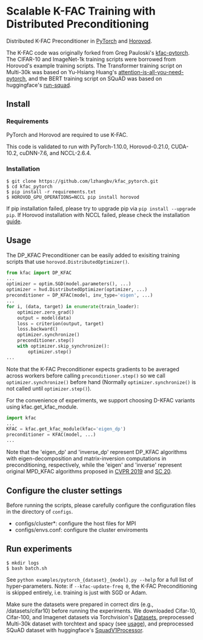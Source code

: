 # Scalable K-FAC Training with Distributed Preconditioning

Distributed K-FAC Preconditioner in [PyTorch](https://github.com/pytorch/pytorch) and [Horovod](https://github.com/horovod/horovod). 

The K-FAC code was originally forked from Greg Pauloski's [kfac-pytorch](https://github.com/gpauloski/kfac_pytorch).
The CIFAR-10 and ImageNet-1k training scripts were borrowed from Horovod's example training scripts. 
The Transformer training script on Multi-30k was based on Yu-Hsiang Huang's [attention-is-all-you-need-pytorch](https://github.com/jadore801120/attention-is-all-you-need-pytorch), and the BERT training script on SQuAD was based on huggingface's [run-squad](https://github.com/huggingface/transformers/blob/main/examples/legacy/question-answering/run_squad.py).  

## Install

### Requirements

PyTorch and Horovod are required to use K-FAC.

This code is validated to run with PyTorch-1.10.0, Horovod-0.21.0, CUDA-10.2, cuDNN-7.6, and NCCL-2.6.4. 

### Installation

```
$ git clone https://github.com/lzhangbv/kfac_pytorch.git
$ cd kfac_pytorch
$ pip install -r requirements.txt
$ HOROVOD_GPU_OPERATIONS=NCCL pip install horovod
```

If pip installation failed, please try to upgrade pip via `pip install --upgrade pip`. If Horovod installation with NCCL failed, please check the installation [guide](https://horovod.readthedocs.io/en/stable/install_include.html). 

## Usage

The DP_KFAC Preconditioner can be easily added to exisiting training scripts that use `horovod.DistributedOptimizer()`.

```Python
from kfac import DP_KFAC
... 
optimizer = optim.SGD(model.parameters(), ...)
optimizer = hvd.DistributedOptimizer(optimizer, ...)
preconditioner = DP_KFAC(model, inv_type='eigen', ...)
... 
for i, (data, target) in enumerate(train_loader):
    optimizer.zero_grad()
    output = model(data)
    loss = criterion(output, target)
    loss.backward()
    optimizer.synchronize()
    preconditioner.step()
    with optimizer.skip_synchronize():
        optimizer.step()
...
```

Note that the K-FAC Preconditioner expects gradients to be averaged across workers before calling `preconditioner.step()` so we call `optimizer.synchronize()` before hand (Normally `optimizer.synchronize()` is not called until `optimizer.step()`). 

For the convenience of experiments, we support choosing D-KFAC variants using kfac.get_kfac_module. 

```Python
import kfac
...
KFAC = kfac.get_kfac_module(kfac='eigen_dp')
preconditioner = KFAC(model, ...)
...
```

Note that the 'eigen_dp' and 'inverse_dp' represent DP_KFAC algorithms with eigen-decomposition and matrix-inversion computations in preconditioning, respectively, while the 'eigen' and 'inverse' represent original MPD_KFAC algorithms proposed in [CVPR 2019](https://arxiv.org/abs/1811.12019) and [SC 20](https://arxiv.org/abs/2007.00784). 

## Configure the cluster settings

Before running the scripts, please carefully configure the configuration files in the directory of `configs`.
- configs/cluster\*: configure the host files for MPI
- configs/envs.conf: configure the cluster enviroments


## Run experiments

```
$ mkdir logs
$ bash batch.sh
```

See `python examples/pytorch_{dataset}_{model}.py --help` for a full list of hyper-parameters.
Note: if `--kfac-update-freq 0`, the K-FAC Preconditioning is skipped entirely, i.e. training is just with SGD or Adam. 

Make sure the datasets were prepared in correct  dirs (e.g., /datasets/cifar10) before running the experiments. We downloaded Cifar-10, Cifar-100, and Imagenet datasets via Torchvision's [Datasets](https://pytorch.org/vision/stable/datasets.html), preprocessed Multi-30k dataset with torchtext and spacy (see [usage](https://github.com/jadore801120/attention-is-all-you-need-pytorch)), and preprocessed SQuAD dataset with huggingface's [SquadV1Processor](https://huggingface.co/docs/transformers/main_classes/processors). 

<!-- ## Citation

```
@article{pauloski2020convolutional,
    title={Convolutional Neural Network Training with Distributed K-FAC},
    author={J. Gregory Pauloski and Zhao Zhang and Lei Huang and Weijia Xu and Ian T. Foster},
    year={2020},
    pages={to appear in the proceedings of SC20},
    eprint={2007.00784},
    archivePrefix={arXiv},
    primaryClass={cs.LG}
}
``` -->
